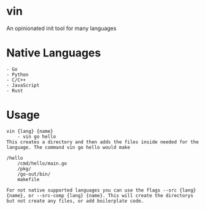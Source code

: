 # vin

An opinionated init tool for many languages

# Native Languages
    - Go
    - Python
    - C/C++
    - JavaScript
    - Rust

# Usage

    vin {lang} {name}
        - vin go hello
    This creates a directory and then adds the files inside needed for the language. The command vin go hello would make

    /hello
        /cmd/hello/main.go
        /pkg/
        /go-out/bin/
        makefile
    
    For not native supported languages you can use the flags --src {lang} {name}, or --src-comp {lang} {name}. This will create the directorys but not create any files, or add boilerplate code.
